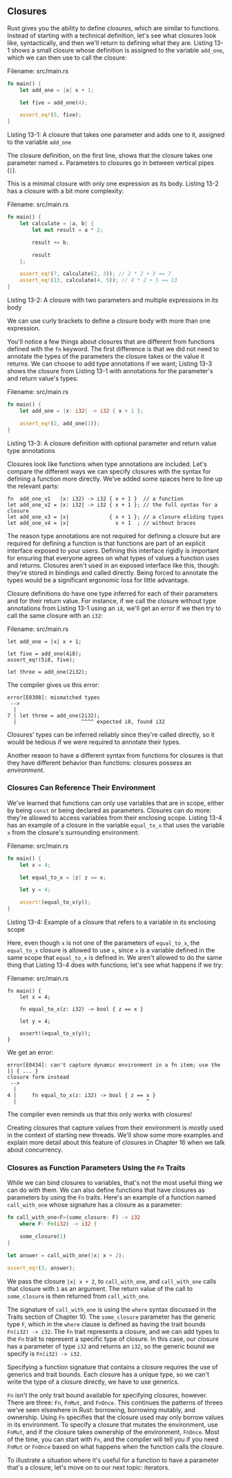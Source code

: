 ## Closures

Rust gives you the ability to define *closures*, which are similar to
functions. Instead of starting with a technical definition, let's see what
closures look like, syntactically, and then we'll return to defining what they
are. Listing 13-1 shows a small closure whose definition is assigned to the
variable `add_one`, which we can then use to call the closure:

<span class="filename">Filename: src/main.rs</span>

```rust
fn main() {
    let add_one = |x| x + 1;

    let five = add_one(4);

    assert_eq!(5, five);
}
```

<span class="caption">Listing 13-1: A closure that takes one parameter and adds
one to it, assigned to the variable `add_one`</span>

The closure definition, on the first line, shows that the closure takes one
parameter named `x`. Parameters to closures go in between vertical pipes (`|`).

This is a minimal closure with only one expression as its body. Listing 13-2 has
a closure with a bit more complexity:

<span class="filename">Filename: src/main.rs</span>

```rust
fn main() {
    let calculate = |a, b| {
        let mut result = a * 2;

        result += b;

        result
    };

    assert_eq!(7, calculate(2, 3)); // 2 * 2 + 3 == 7
    assert_eq!(13, calculate(4, 5)); // 4 * 2 + 5 == 13
}
```

<!-- any difference if you changed the last two lines of the closure to instead
be one line, `result + b` ? is one more rustic than the other? -->

<span class="caption">Listing 13-2: A closure with two parameters and multiple
expressions in its body</span>

We can use curly brackets to define a closure body with more than one
expression.

You'll notice a few things about closures that are different from functions
defined with the `fn` keyword. The first difference is that we did not need to
annotate the types of the parameters the closure takes or the value it returns.
We can choose to add type annotations if we want; Listing 13-3 shows the
closure from Listing 13-1 with annotations for the parameter's and return
value's types:

<span class="filename">Filename: src/main.rs</span>

```rust
fn main() {
    let add_one = |x: i32| -> i32 { x + 1 };

    assert_eq!(2, add_one(1));
}
```

<span class="caption">Listing 13-3: A closure definition with optional
parameter and return value type annotations</span>

Closures look like functions when type annotations are included. Let's compare
the different ways we can specify closures with the syntax for defining a
function more directly. We've added some spaces here to line up the relevant
parts:

```rust,ignore
fn  add_one_v1   (x: i32) -> i32 { x + 1 }  // a function
let add_one_v2 = |x: i32| -> i32 { x + 1 }; // the full syntax for a closure
let add_one_v3 = |x|             { x + 1 }; // a closure eliding types
let add_one_v4 = |x|               x + 1  ; // without braces
```

The reason type annotations are not required for defining a closure but are
required for defining a function is that functions are part of an explicit
interface exposed to your users. Defining this interface rigidly is important
for ensuring that everyone agrees on what types of values a function uses and
returns. Closures aren't used in an exposed interface like this, though:
they're stored in bindings and called directly. Being forced to annotate the
types would be a significant ergonomic loss for little advantage.

<!-- have we given any hint before this as to what "stored in bindings" means?
-->

Closure definitions do have one type inferred for each of their parameters and
for their return value. For instance, if we call the closure without type
annotations from Listing 13-1 using an `i8`, we'll get an error if we then try
to call the same closure with an `i32`:

<span class="filename">Filename: src/main.rs</span>

```rust,ignore
let add_one = |x| x + 1;

let five = add_one(4i8);
assert_eq!(5i8, five);

let three = add_one(2i32);
```

The compiler gives us this error:

```text
error[E0308]: mismatched types
 -->
  |
7 | let three = add_one(2i32);
  |                     ^^^^ expected i8, found i32
```

Closures' types can be inferred reliably since they're called directly, so it
would be tedious if we were required to annotate their types.

Another reason to have a different syntax from functions for closures is that
they have different behavior than functions: closures possess an *environment*.

### Closures Can Reference Their Environment

We've learned that functions can only use variables that are in scope, either
by being `const` or being declared as parameters. Closures can do more: they're
allowed to access variables from their enclosing scope. Listing 13-4 has an
example of a closure in the variable `equal_to_x` that uses the variable `x`
from the closure's surrounding environment:

<!-- First thing that comes to mind: is this only the *immediate* surrounding
scope, or any surrounding scope? -->

<span class="filename">Filename: src/main.rs</span>

```rust
fn main() {
    let x = 4;

    let equal_to_x = |z| z == x;

    let y = 4;

    assert!(equal_to_x(y));
}
```

<span class="caption">Listing 13-4: Example of a closure that refers to a
variable in its enclosing scope</span>

Here, even though `x` is not one of the parameters of `equal_to_x`, the
`equal_to_x` closure is allowed to use `x`, since `x` is a variable defined in
the same scope that `equal_to_x` is defined in. We aren't allowed to do the same
thing that Listing 13-4 does with functions; let's see what happens if we try:

<span class="filename">Filename: src/main.rs</span>

```rust,ignore
fn main() {
    let x = 4;

    fn equal_to_x(z: i32) -> bool { z == x }

    let y = 4;

    assert!(equal_to_x(y));
}
```

We get an error:

```text
error[E0434]: can't capture dynamic environment in a fn item; use the || { ... }
closure form instead
 -->
  |
4 |     fn equal_to_x(z: i32) -> bool { z == x }
  |                                          ^
```

The compiler even reminds us that this only works with closures!

Creating closures that capture values from their environment is mostly used in
the context of starting new threads. We'll show some more examples and explain
more detail about this feature of closures in Chapter 16 when we talk about
concurrency.

### Closures as Function Parameters Using the `Fn` Traits

While we can bind closures to variables, that's not the most useful thing we
can do with them. We can also define functions that have closures as parameters
by using the `Fn` traits. Here's an example of a function named `call_with_one`
whose signature has a closure as a parameter:

```rust
fn call_with_one<F>(some_closure: F) -> i32
    where F: Fn(i32) -> i32 {

    some_closure(1)
}

let answer = call_with_one(|x| x + 2);

assert_eq!(3, answer);
```

We pass the closure `|x| x + 2`, to `call_with_one`, and `call_with_one` calls
that closure with `1` as an argument. The return value of the call to
`some_closure` is then returned from `call_with_one`.

The signature of `call_with_one` is using the `where` syntax discussed in the
Traits section of Chapter 10. The `some_closure` parameter has the generic type
`F`, which in the `where` clause is defined as having the trait bounds
`Fn(i32) -> i32`. The `Fn` trait represents a closure, and we can add types to
the `Fn` trait to represent a specific type of closure. In this case, our
closure has a parameter of type `i32` and returns an `i32`, so the generic bound
we specify is `Fn(i32) -> i32`.

Specifying a function signature that contains a closure requires the use of
generics and trait bounds. Each closure has a unique type, so we can't write
the type of a closure directly, we have to use generics.

`Fn` isn't the only trait bound available for specifying closures, however.
There are three: `Fn`, `FnMut`, and `FnOnce`. This continues the patterns of
threes we've seen elsewhere in Rust: borrowing, borrowing mutably, and
ownership. Using `Fn` specifies that the closure used may only borrow values in
its environment. To specify a closure that mutates the environment, use
`FnMut`, and if the closure takes ownership of the environment, `FnOnce`. Most
of the time, you can start with `Fn`, and the compiler will tell you if you
need `FnMut` or `FnOnce` based on what happens when the function calls the
closure.

To illustrate a situation where it's useful for a function to have a parameter
that's a closure, let's move on to our next topic: iterators.
